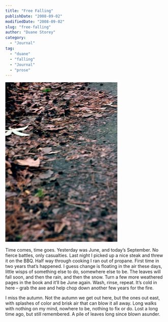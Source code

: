 ```yaml
---
title: "Free Falling"
publishDate: "2008-09-02"
modifiedDate: "2008-09-02"
slug: "free-falling"
author: "Duane Storey"
category:
  - "Journal"
tag:
  - "duane"
  - "falling"
  - "Journal"
  - "prose"
---
```


![Leaves](_images/free-falling-1.jpg)

Time comes, time goes. Yesterday was June, and today’s September. No fierce battles, only casualties. Last night I picked up a nice steak and threw it on the BBQ. Half way through cooking I ran out of propane. First time in two years that’s happened. I guess change is floating in the air these days, little wisps of something else to do, somewhere else to be. The leaves will fall soon, and then the rain, and then the snow. Turn a few more weathered pages in the book and it’ll be June again. Wash, rinse, repeat. It’s cold in here – grab the axe and help chop down another few years for the fire.

I miss the autumn. Not the autumn we get out here, but the ones out east, with splashes of color and brisk air that can blow it all away. Long walks with nothing on my mind, nowhere to be, nothing to fix or do. Lost a long time ago, but still remembered. A pile of leaves long since blown asunder.